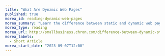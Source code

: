 ```yaml
---
title: "What Are Dynamic Web Pages"
published: true
morea_id: reading-dynamic-web-pages
morea_summary: "Learn the difference between static and dynamic web pages."
morea_type: reading
morea_url: http://smallbusiness.chron.com/difference-between-dynamic-static-pages-69951.html
morea_labels:
  - Short Article
morea_start_date: "2023-09-07T12:00"
---
```



